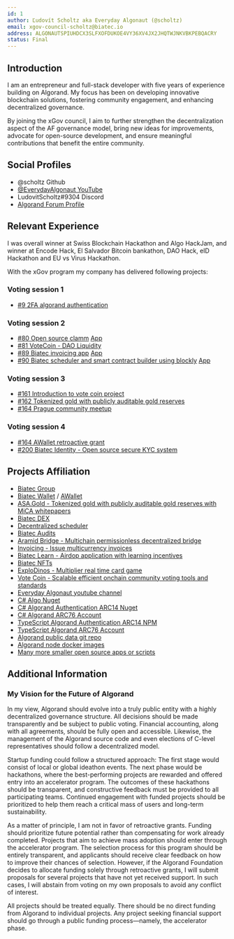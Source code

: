 ```yaml
---
id: 1
author: Ľudovít Scholtz aka Everyday Algonaut (@scholtz)
email: xgov-council-scholtz@biatec.io
address: ALGONAUTSPIUHDCX3SLFXOFDUKOE4VY36XV4JX2JHQTWJNKVBKPEBQACRY
status: Final
---
```


## Introduction

I am an entrepreneur and full-stack developer with five years of experience building on Algorand. My focus has been on developing innovative blockchain solutions, fostering community engagement, and enhancing decentralized governance.

By joining the xGov council, I aim to further strengthen the decentralization aspect of the AF governance model, bring new ideas for improvements, advocate for open-source development, and ensure meaningful contributions that benefit the entire community.

## Social Profiles

- @scholtz Github
- <a href="https://www.youtube.com/@EverydayAlgonaut">@EverydayAlgonaut YouTube</a>
- LudovitScholtz#9304 Discord
- <a href="https://forum.algorand.org/u/scholtz/summary">Algorand Forum Profile</a>

## Relevant Experience

I was overall winner at Swiss Blockchain Hackathon and Algo HackJam, and winner at Encode Hack, El Salvador Bitcoin bankathon, DAO Hack, eID Hackathon and EU vs Virus Hackathon.

With the xGov program my company has delivered following projects:

### Voting session 1
- <a href="https://github.com/algorandfoundation/xGov/pull/9/files?short_path=f70bb7a#diff-f70bb7a4120977b83828e9dc82d687bf46e6faf394d3aa1a47506a31bcd274c5">#9 2FA algorand authentication</a>

### Voting session 2
- <a href="https://github.com/algorandfoundation/xGov/pull/80">#80 Open source clamm</a> <a href="https://dex.biatec.io">App</a>
- <a href="https://github.com/algorandfoundation/xGov/pull/81">#81 VoteCoin - DAO Liquidity</a>
- <a href="https://github.com/algorandfoundation/xGov/pull/89">#89 Biatec invoicing app</a> <a href="https://accounting.biatec.io">App</a>
- <a href="https://github.com/algorandfoundation/xGov/pull/90">#90 Biatec scheduler and smart contract builder using blockly</a> <a href="https://scheduler.biatec.io">App</a>

### Voting session 3
- <a href="https://forum.algorand.org/t/xgov-prop-161-votecoin-introduction-video/11365/12?u=scholtz">#161 Introduction to vote coin project</a>
- <a href="https://forum.algorand.org/t/xgov-prop-162-asa-gold-introduction-video/11366/14?u=scholtz">#162 Tokenized gold with publicly auditable gold reserves</a>
- <a href="https://forum.algorand.org/t/xgov-prop-164-prague-community-meetup/11368/12?u=scholtz">#164 Prague community meetup</a>

### Voting session 4
- <a href="https://forum.algorand.org/t/xgov-199-awallet-retroactive/11866">#164 AWallet retroactive grant</a>
- <a href="https://forum.algorand.org/t/xgov-200-biatec-identity/11871">#200 Biatec Identity - Open source secure KYC system</a>

## Projects Affiliation

- <a href="https://www.biatec.io">Biatec Group</a>
- <a href="https://wallet.biatec.io">Biatec Wallet</a> / <a href="https://www.a-wallet.net">AWallet</a>
- <a href="https://asa.gold">ASA.Gold - Tokenized gold with publicly auditable gold reserves with MiCA whitepapers</a>
- <a href="https://dex.biatec.io">Biatec DEX</a>
- <a href="https://scheduler.biatec.io">Decentralized scheduler</a>
- <a href="https://audits.biatec.io/">Biatec Audits</a>
- <a href="https://aramid.finance">Aramid Bridge - Multichain permissionless decentralized bridge</a>
- <a href="https://accounting.biatec.io">Invoicing - Issue multicurrency invoices</a>
- <a href="https://learn.biatec.io">Biatec Learn - Airdop application with learning incentives</a>
- <a href="https://nft.biatec.io/">Biatec NFTs</a>
- <a href="https://www.explodinos.com/">ExploDinos - Multiplier real time card game</a>
- <a href="https://www.vote-coin.com">Vote Coin - Scalable efficient onchain community voting tools and standards</a>
- <a href="https://www.youtube.com/@EverydayAlgonaut">Everyday Algonaut youtube channel</a>
- <a href="https://github.com/scholtz/dotnet-algorand-sdk">C# Algo Nuget</a>
- <a href="https://github.com/scholtz/algorand-authentication-component-vue">C# Algorand Authentication ARC14 Nuget</a>
- <a href="https://github.com/scholtz/AlgorandARC76AccountDotNet">C# Algorand ARC76 Account</a>
- <a href="https://github.com/scholtz/arc14-npm">TypeScript Algorand Authentication ARC14 NPM</a>
- <a href="https://github.com/scholtz/arc76-npm">TypeScript Algorand ARC76 Account</a>
- <a href="https://github.com/scholtz/AlgorandPublicData">Algorand public data git repo</a>
- <a href="https://github.com/scholtz/AlgorandNodes">Algorand node docker images</a>
- <a href="https://github.com/scholtz">Many more smaller open source apps or scripts</a>

## Additional Information

### My Vision for the Future of Algorand

In my view, Algorand should evolve into a truly public entity with a highly decentralized governance structure. All decisions should be made transparently and be subject to public voting. Financial accounting, along with all agreements, should be fully open and accessible. Likewise, the management of the Algorand source code and even elections of C-level representatives should follow a decentralized model.

Startup funding could follow a structured approach:
The first stage would consist of local or global ideathon events. The next phase would be hackathons, where the best-performing projects are rewarded and offered entry into an accelerator program. The outcomes of these hackathons should be transparent, and constructive feedback must be provided to all participating teams. Continued engagement with funded projects should be prioritized to help them reach a critical mass of users and long-term sustainability.

As a matter of principle, I am not in favor of retroactive grants. Funding should prioritize future potential rather than compensating for work already completed. Projects that aim to achieve mass adoption should enter through the accelerator program. The selection process for this program should be entirely transparent, and applicants should receive clear feedback on how to improve their chances of selection. However, if the Algorand Foundation decides to allocate funding solely through retroactive grants, I will submit proposals for several projects that have not yet received support. In such cases, I will abstain from voting on my own proposals to avoid any conflict of interest.

All projects should be treated equally. There should be no direct funding from Algorand to individual projects. Any project seeking financial support should go through a public funding process—namely, the accelerator phase.
